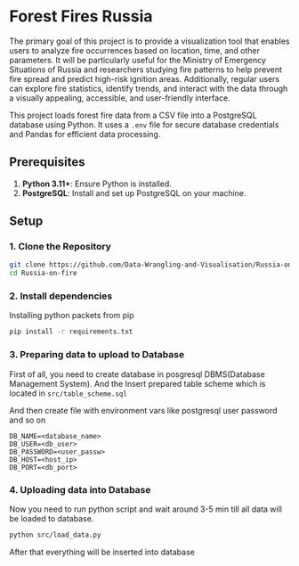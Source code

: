 ﻿# Forest Fires Russia

The primary goal of this project is to provide a visualization tool that enables users to analyze fire occurrences based on location, time, and other parameters. It will be particularly useful for the Ministry of Emergency Situations of Russia and researchers studying fire patterns to help prevent fire spread and predict high-risk ignition areas. Additionally, regular users can explore fire statistics, identify trends, and interact with the data through a visually appealing, accessible, and user-friendly interface.

This project loads forest fire data from a CSV file into a PostgreSQL database using Python. It uses a `.env` file for secure database credentials and Pandas for efficient data processing.

## Prerequisites

1. **Python 3.11+**: Ensure Python is installed.
2. **PostgreSQL**: Install and set up PostgreSQL on your machine.

## Setup

### 1. Clone the Repository

```bash
git clone https://github.com/Data-Wrangling-and-Visualisation/Russia-on-fire
cd Russia-on-fire
```


### 2. Install dependencies

Installing python packets from pip

```bash
pip install -r requirements.txt
```

### 3. Preparing data to upload to Database

First of all, you need to create database in posgresql DBMS(Database Management System). And the Insert prepared table scheme which is located in `src/table_scheme.sql`

And then create file with environment vars like postgresql user password and so on
```
DB_NAME=<database_name>
DB_USER=<db_user>
DB_PASSWORD=<user_passw>
DB_HOST=<host_ip>
DB_PORT=<db_port>
```

### 4. Uploading data into Database

Now you need to run python script and wait around 3-5 min till all data will be loaded to database.

```bash
python src/load_data.py
```

After that everything will be inserted into database
